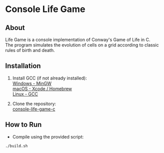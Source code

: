 # Console Life Game

## About

Life Game is a console implementation of Conway's Game of Life in C.  
The program simulates the evolution of cells on a grid according to classic rules of birth and death.

## Installation

1. Install GCC (if not already installed):  
   [Windows - MinGW](https://www.mingw-w64.org/downloads/)  
   [macOS - Xcode / Homebrew](https://brew.sh/)  
   [Linux - GCC](https://gcc.gnu.org/install/)  

2. Clone the repository:  
   [console-life-game-c](https://github.com/Dzobamain/console-life-game-c)

## How to Run

+ Compile using the provided script:  

```sh
./build.sh

